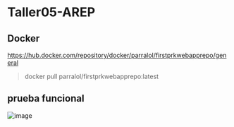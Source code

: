 # Taller05-AREP


## Docker

https://hub.docker.com/repository/docker/parralol/firstprkwebapprepo/general

> docker pull parralol/firstprkwebapprepo:latest

## prueba funcional

![image](https://github.com/Parralol/Taller05-AREP/assets/110953563/493963d2-69dc-443a-a4b1-6ae2d7dc2068)
